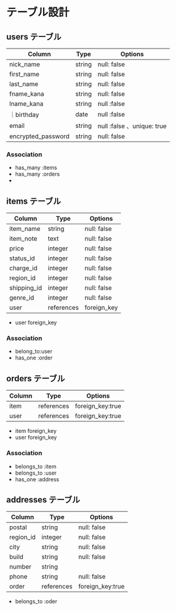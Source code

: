 # テーブル設計




## users テーブル


| Column   | Type   | Options     |
|--------  |------  |-----------  |
|nick_name| string | null: false  |
|first_name| string | null: false |
|last_name | string | null: false |
|fname_kana| string | null: false |
|lname_kana| string | null :false |
｜birthday  | date  | null :false  |
| email    | string | null :false 、unique: true|    
| encrypted_password | string | null: false    |



### Association
- has_many :items
- has_many :orders
- 
  

## items テーブル

| Column        | Type   | Options     |
| ------------- | ------ | ----------- |
| item_name     | string | null: false |
| item_note     | text   | null: false |
| price         | integer| null: false |             
| status_id     | integer| null: false |
| charge_id     | integer| null: false |
| region_id     | integer| null: false |
| shipping_id   | integer| null: false |
| genre_id      | integer| null: false |
| user          | references | foreign_key|
             

* user foreign_key

### Association

- belong_to:user
- has_one :order

   

## orders テーブル

| Column   | Type       | Options                        |
| -------  | ---------- | ------------------------------ |
| item     | references |   foreign_key:true             |
| user     | references |    foreign_key:true            |

* item    foreign_key
* user    foreign_key


### Association

- belongs_to :item
- belongs_to :user
- has_one    :address

## addresses テーブル
| Column   | Type       | Options       |
| -------  | ---------- | ------------- |
| postal   | string     |   null: false | 
| region_id| integer    |   null: false |                             
| city     | string     |   null: false |  
| build    | string     |   null: false |                         
| number   | string     |               |                            
| phone    | string     |   null: false |                             
| order    | references |foreign_key:true |
 
- belongs_to :oder